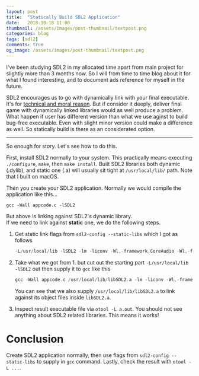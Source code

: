 ```yaml
---
layout: post
title:  "Statically Build SDL2 Application"
date:   2018-10-18 11:00
thumbnail: /assets/images/post-thumbnail/textpost.png
categories: blog
tags: [sdl2]
comments: true
og_image: /assets/images/post-thumbnail/textpost.png
---
```


I've been studying SDL2 in my allocated time apart from main project for slightly more than 3 months now. So I will from time to time blog about it for what I found interesting, and to document ads reference for myself in the future.

SDL2 encourages us to go with dynamically link with your final executable. It's for [technical and moral reason](https://wiki.libsdl.org/Installation). But if consider it deeply, deliver final game with dynamically linked libraries would as well produce a problem. What happen if user has different version than what we use aginst to build bug-free executable. Even with slight minor version could make a difference as well. So statically build is there as an considerated option.

---

So enough for story. Let's see how to do this.

First, install SDL2 normally to your system. This practically means executing `./configure`, `make`, then `make install`. Built SDL2 libraries both dynamic (.dylib), and static one (.a) will usually sit tight at `/usr/local/lib/` path. Note that I built on macOS.

Then you create your SDL2 application. Normally we would compile the application like this...

`gcc -Wall appcode.c -lSDL2`

But above is linking against SDL2's dynamic library.  
If we need to link against **static** one, we do the following steps.

1. Get static link flags from `sdl2-config --static-libs` which I got as follows

	```swift
	-L/usr/local/lib -lSDL2 -lm -liconv -Wl,-framework,CoreAudio -Wl,-framework,AudioToolbox -Wl,-framework,ForceFeedback -lobjc -Wl,-framework,CoreVideo -Wl,-framework,Cocoa -Wl,-framework,Carbon -Wl,-framework,IOKit -Wl,-weak_framework,QuartzCore -Wl,-weak_framework,Metal
	```
2. Take what we got from 1. but cut out the starting part `-L/usr/local/lib -lSDL2` out then supply it to `gcc` like this 

	```swift
	gcc -Wall appcode.c /usr/local/lib/libSDL2.a -lm -liconv -Wl,-framework,CoreAudio -Wl,-framework,AudioToolbox -Wl,-framework,ForceFeedback -lobjc -Wl,-framework,CoreVideo -Wl,-framework,Cocoa -Wl,-framework,Carbon -Wl,-framework,IOKit -Wl,-weak_framework,QuartzCore -Wl,-weak_framework,Metal
	```

   You can see that we also supply `/usr/local/lib/libSDL2.a` to link against its object files inside `libSDL2.a`.

3. Inspect result executable file via `otool -L a.out`. You should not see anything about SDL2 related libraries. This means it works!

# Conclusion

Create SDL2 application normally, then use flags from `sdl2-config --static-libs` to supply in `gcc` command. Lastly, check the result with `otool -L ...`.
